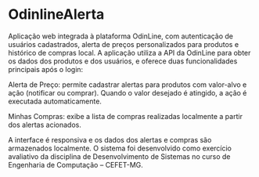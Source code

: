 # OdinlineAlerta

Aplicação web integrada à plataforma OdinLine, com autenticação de usuários cadastrados, alerta de preços personalizados para produtos e histórico de compras local. A aplicação utiliza a API da OdinLine para obter os dados dos produtos e dos usuários, e oferece duas funcionalidades principais após o login:

Alerta de Preço: permite cadastrar alertas para produtos com valor-alvo e ação (notificar ou comprar). Quando o valor desejado é atingido, a ação é executada automaticamente.

Minhas Compras: exibe a lista de compras realizadas localmente a partir dos alertas acionados.

A interface é responsiva e os dados dos alertas e compras são armazenados localmente. O sistema foi desenvolvido como exercício avaliativo da disciplina de Desenvolvimento de Sistemas no curso de Engenharia de Computação – CEFET-MG.

